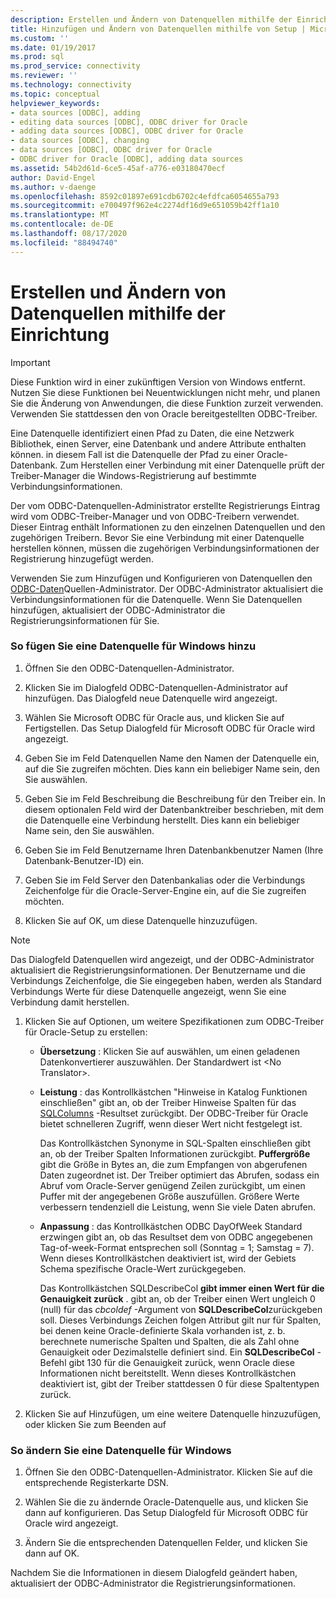```yaml
---
description: Erstellen und Ändern von Datenquellen mithilfe der Einrichtung
title: Hinzufügen und Ändern von Datenquellen mithilfe von Setup | Microsoft-Dokumentation
ms.custom: ''
ms.date: 01/19/2017
ms.prod: sql
ms.prod_service: connectivity
ms.reviewer: ''
ms.technology: connectivity
ms.topic: conceptual
helpviewer_keywords:
- data sources [ODBC], adding
- editing data sources [ODBC], ODBC driver for Oracle
- adding data sources [ODBC], ODBC driver for Oracle
- data sources [ODBC], changing
- data sources [ODBC], ODBC driver for Oracle
- ODBC driver for Oracle [ODBC], adding data sources
ms.assetid: 54b2d61d-6ce5-45af-a776-e03180470ecf
author: David-Engel
ms.author: v-daenge
ms.openlocfilehash: 8592c01897e691cdb6702c4efdfca6054655a793
ms.sourcegitcommit: e700497f962e4c2274df16d9e651059b42ff1a10
ms.translationtype: MT
ms.contentlocale: de-DE
ms.lasthandoff: 08/17/2020
ms.locfileid: "88494740"
---
```

# <a name="adding-and-modifying-data-sources-using-setup"></a>Erstellen und Ändern von Datenquellen mithilfe der Einrichtung
> [!IMPORTANT]  
>  Diese Funktion wird in einer zukünftigen Version von Windows entfernt. Nutzen Sie diese Funktionen bei Neuentwicklungen nicht mehr, und planen Sie die Änderung von Anwendungen, die diese Funktion zurzeit verwenden. Verwenden Sie stattdessen den von Oracle bereitgestellten ODBC-Treiber.  
  
 Eine Datenquelle identifiziert einen Pfad zu Daten, die eine Netzwerk Bibliothek, einen Server, eine Datenbank und andere Attribute enthalten können. in diesem Fall ist die Datenquelle der Pfad zu einer Oracle-Datenbank. Zum Herstellen einer Verbindung mit einer Datenquelle prüft der Treiber-Manager die Windows-Registrierung auf bestimmte Verbindungsinformationen.  
  
 Der vom ODBC-Datenquellen-Administrator erstellte Registrierungs Eintrag wird vom ODBC-Treiber-Manager und von ODBC-Treibern verwendet. Dieser Eintrag enthält Informationen zu den einzelnen Datenquellen und den zugehörigen Treibern. Bevor Sie eine Verbindung mit einer Datenquelle herstellen können, müssen die zugehörigen Verbindungsinformationen der Registrierung hinzugefügt werden.  
  
 Verwenden Sie zum Hinzufügen und Konfigurieren von Datenquellen den [ODBC-Daten](../../odbc/admin/odbc-data-source-administrator.md)Quellen-Administrator. Der ODBC-Administrator aktualisiert die Verbindungsinformationen für die Datenquelle. Wenn Sie Datenquellen hinzufügen, aktualisiert der ODBC-Administrator die Registrierungsinformationen für Sie.  
  
### <a name="to-add-a-data-source-for-windows"></a>So fügen Sie eine Datenquelle für Windows hinzu  
  
1.  Öffnen Sie den ODBC-Datenquellen-Administrator.  
  
2.  Klicken Sie im Dialogfeld ODBC-Datenquellen-Administrator auf hinzufügen. Das Dialogfeld neue Datenquelle wird angezeigt.  
  
3.  Wählen Sie Microsoft ODBC für Oracle aus, und klicken Sie auf Fertigstellen. Das Setup Dialogfeld für Microsoft ODBC für Oracle wird angezeigt.  
  
4.  Geben Sie im Feld Datenquellen Name den Namen der Datenquelle ein, auf die Sie zugreifen möchten. Dies kann ein beliebiger Name sein, den Sie auswählen.  
  
5.  Geben Sie im Feld Beschreibung die Beschreibung für den Treiber ein. In diesem optionalen Feld wird der Datenbanktreiber beschrieben, mit dem die Datenquelle eine Verbindung herstellt. Dies kann ein beliebiger Name sein, den Sie auswählen.  
  
6.  Geben Sie im Feld Benutzername Ihren Datenbankbenutzer Namen (Ihre Datenbank-Benutzer-ID) ein.  
  
7.  Geben Sie im Feld Server den Datenbankalias oder die Verbindungs Zeichenfolge für die Oracle-Server-Engine ein, auf die Sie zugreifen möchten.  
  
8.  Klicken Sie auf OK, um diese Datenquelle hinzuzufügen.  
  
> [!NOTE]  
>  Das Dialogfeld Datenquellen wird angezeigt, und der ODBC-Administrator aktualisiert die Registrierungsinformationen. Der Benutzername und die Verbindungs Zeichenfolge, die Sie eingegeben haben, werden als Standard Verbindungs Werte für diese Datenquelle angezeigt, wenn Sie eine Verbindung damit herstellen.  
  
1.  Klicken Sie auf Optionen, um weitere Spezifikationen zum ODBC-Treiber für Oracle-Setup zu erstellen:  
  
    -   **Übersetzung** : Klicken Sie auf auswählen, um einen geladenen Datenkonvertierer auszuwählen. Der Standardwert ist \<No Translator>.  
  
    -   **Leistung** : das Kontrollkästchen "Hinweise in Katalog Funktionen einschließen" gibt an, ob der Treiber Hinweise Spalten für das [SQLColumns](../../odbc/microsoft/level-1-api-functions-odbc-driver-for-oracle.md) -Resultset zurückgibt. Der ODBC-Treiber für Oracle bietet schnelleren Zugriff, wenn dieser Wert nicht festgelegt ist.  
  
         Das Kontrollkästchen Synonyme in SQL-Spalten einschließen gibt an, ob der Treiber Spalten Informationen zurückgibt. **Puffergröße** gibt die Größe in Bytes an, die zum Empfangen von abgerufenen Daten zugeordnet ist. Der Treiber optimiert das Abrufen, sodass ein Abruf vom Oracle-Server genügend Zeilen zurückgibt, um einen Puffer mit der angegebenen Größe auszufüllen. Größere Werte verbessern tendenziell die Leistung, wenn Sie viele Daten abrufen.  
  
    -   **Anpassung** : das Kontrollkästchen ODBC DayOfWeek Standard erzwingen gibt an, ob das Resultset dem von ODBC angegebenen Tag-of-week-Format entsprechen soll (Sonntag = 1; Samstag = 7). Wenn dieses Kontrollkästchen deaktiviert ist, wird der Gebiets Schema spezifische Oracle-Wert zurückgegeben.  
  
         Das Kontrollkästchen SQLDescribeCol **gibt immer einen Wert für die Genauigkeit zurück** . gibt an, ob der Treiber einen Wert ungleich 0 (null) für das *cbcoldef* -Argument von **SQLDescribeCol**zurückgeben soll. Dieses Verbindungs Zeichen folgen Attribut gilt nur für Spalten, bei denen keine Oracle-definierte Skala vorhanden ist, z. b. berechnete numerische Spalten und Spalten, die als Zahl ohne Genauigkeit oder Dezimalstelle definiert sind. Ein **SQLDescribeCol** -Befehl gibt 130 für die Genauigkeit zurück, wenn Oracle diese Informationen nicht bereitstellt. Wenn dieses Kontrollkästchen deaktiviert ist, gibt der Treiber stattdessen 0 für diese Spaltentypen zurück.  
  
2.  Klicken Sie auf Hinzufügen, um eine weitere Datenquelle hinzuzufügen, oder klicken Sie zum Beenden auf  
  
### <a name="to-modify-a-data-source-for-windows"></a>So ändern Sie eine Datenquelle für Windows  
  
1.  Öffnen Sie den ODBC-Datenquellen-Administrator. Klicken Sie auf die entsprechende Registerkarte DSN.  
  
2.  Wählen Sie die zu ändernde Oracle-Datenquelle aus, und klicken Sie dann auf konfigurieren. Das Setup Dialogfeld für Microsoft ODBC für Oracle wird angezeigt.  
  
3.  Ändern Sie die entsprechenden Datenquellen Felder, und klicken Sie dann auf OK.  
  
 Nachdem Sie die Informationen in diesem Dialogfeld geändert haben, aktualisiert der ODBC-Administrator die Registrierungsinformationen.
